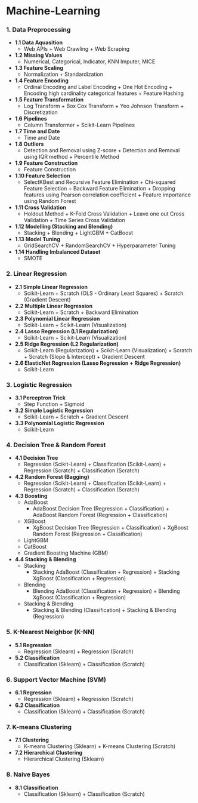 # Machine-Learning
### 1. Data Preprocessing
- **1.1 Data Aquasition**
  - Web APIs + Web Crawling + Web Scraping
- **1.2 Missing Values**
  - Numerical, Categorical, Indicator, KNN Imputer, MICE
- **1.3 Feature Scaling**
  - Normalization + Standardization
- **1.4 Feature Encoding**
  - Ordinal Encoding and Label Encoding + One Hot Encoding + Encoding high cardinality categorical features + Feature Hashing
- **1.5 Feature Transformation**
  - Log Transform + Box Cox Transform + Yeo Johnson Transform + Discretization
- **1.6 Pipelines**
  - Column Transformer + Scikit-Learn Pipelines
- **1.7 Time and Date**
  - Time and Date
- **1.8 Outliers**
  - Detection and Removal using Z-score + Detection and Removal using IQR method + Percentile Method
- **1.9 Feature Construction**
  - Feature Construction
- **1.10 Feature Selection**
  - SelectKBest and Recursive Feature Elimination + Chi-squared Feature Selection + Backward Feature Elimination + Dropping features using Pearson correlation coefficient + Feature importance using Random Forest
- **1.11 Cross Validation**
  - Holdout Method + K-Fold Cross Validation + Leave one out Cross Validation + Time Series Cross Validation
- **1.12 Modelling (Stacking and Blending)**
  - Stacking + Blending + LightGBM + CatBoost
- **1.13 Model Tuning**
  - GridSearchCV + RandomSearchCV + Hyperparameter Tuning
- **1.14 Handling Imbalanced Dataset**
  - SMOTE
### 2. Linear Regression
- **2.1 Simple Linear Regression**
  - Scikit-Learn + Scratch (OLS - Ordinary Least Squares) + Scratch (Gradient Descent)
- **2.2 Multiple Linear Regression**
  - Scikit-Learn + Scratch + Backward Elimination
- **2.3 Polynomial Linear Regression**
  - Scikit-Learn + Scikit-Learn (Visualization)
- **2.4 Lasso Regression (L1 Regularization)**
  - Scikit-Learn + Scikit-Learn (Visualization)
- **2.5 Ridge Regression (L2 Regularization)**
  - Scikit-Learn (Regularization) + Scikit-Learn (Visualization) + Scratch + Scratch (Slope & Intercept) + Gradient Descent
- **2.6 ElasticNet Regression (Lasso Regression + Ridge Regression)**
  - Scikit-Learn
### 3. Logistic Regression
- **3.1 Perceptron Trick**
  - Step Function + Sigmoid
- **3.2 Simple Logistic Regression**
  - Scikit-Learn + Scratch + Gradient Descent
- **3.3 Polynomial Logistic Regression**
  - Scikit-Learn
### 4. Decision Tree & Random Forest
- **4.1 Decision Tree**
  - Regression (Scikit-Learn) + Classification (Scikit-Learn) + Regression (Scratch) + Classification (Scratch)
- **4.2 Random Forest (Bagging)**
  - Regression (Scikit-Learn) + Classification (Scikit-Learn) + Regression (Scratch) + Classification (Scratch)
- **4.3 Boosting**
  - AdaBoost
    - AdaBoost Decision Tree (Regression + Classification) + AdaBoost Random Forest (Regression + Classification)
  - XGBoost
    - XgBoost Decision Tree (Regression + Classification) + XgBoost Random Forest (Regression + Classification)
  - LightGBM
  - CatBoost
  - Gradient Boosting Machine (GBM)
- **4.4 Stacking & Blending**
  - Stacking
    - Stacking AdaBoost (Classification + Regression) + Stacking XgBoost (Classification + Regression)
  - Blending
    - Blending AdaBoost (Classification + Regression) + Blending XgBoost (Classification + Regression)
  - Stacking & Blending
    - Stacking & Blending (Classification) + Stacking & Blending (Regression)
### 5. K-Nearest Neighbor (K-NN)
- **5.1 Regression**
  - Regression (Sklearn) + Regression (Scratch)
- **5.2 Classification**
  - Classification (Sklearn) + Classification (Scratch) 
### 6. Support Vector Machine (SVM)
- **6.1 Regression**
  - Regression (Sklearn) + Regression (Scratch)
- **6.2 Classification**
  - Classification (Sklearn) + Classification (Scratch) 
### 7. K-means Clustering
- **7.1 Clustering**
  - K-means Clustering (Sklearn) + K-means Clustering (Scratch)
- **7.2 Hierarchical Clustering**
  - Hierarchical Clustering (Sklearn)
### 8. Naive Bayes
- **8.1 Classification**
  - Classification (Sklearn) + Classification (Scratch) 
